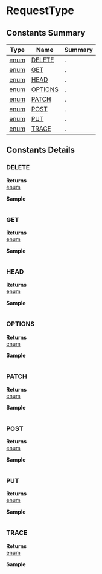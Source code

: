 #  RequestType


## Constants Summary

| Type                                                  | Name                                          | Summary                                                          |
| ----------------------------------------------------- | --------------------------------------------- | ---------------------------------------------------------------- |
| [enum](../../enum.md) | [DELETE](RequestType.md#DELETE)                   | .                                    |
| [enum](../../enum.md) | [GET](RequestType.md#GET)                   | .                                    |
| [enum](../../enum.md) | [HEAD](RequestType.md#HEAD)                   | .                                    |
| [enum](../../enum.md) | [OPTIONS](RequestType.md#OPTIONS)                   | .                                    |
| [enum](../../enum.md) | [PATCH](RequestType.md#PATCH)                   | .                                    |
| [enum](../../enum.md) | [POST](RequestType.md#POST)                   | .                                    |
| [enum](../../enum.md) | [PUT](RequestType.md#PUT)                   | .                                    |
| [enum](../../enum.md) | [TRACE](RequestType.md#TRACE)                   | .                                    |

## Constants Details

### DELETE



**Returns**\
[enum](../../enum.md) 


**Sample**

```javascript

```
### GET



**Returns**\
[enum](../../enum.md) 


**Sample**

```javascript

```
### HEAD



**Returns**\
[enum](../../enum.md) 


**Sample**

```javascript

```
### OPTIONS



**Returns**\
[enum](../../enum.md) 


**Sample**

```javascript

```
### PATCH



**Returns**\
[enum](../../enum.md) 


**Sample**

```javascript

```
### POST



**Returns**\
[enum](../../enum.md) 


**Sample**

```javascript

```
### PUT



**Returns**\
[enum](../../enum.md) 


**Sample**

```javascript

```
### TRACE



**Returns**\
[enum](../../enum.md) 


**Sample**

```javascript

```

